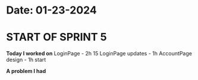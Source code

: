 # Date: 01-23-2024

# START OF SPRINT 5

**Today I worked on** 
LoginPage - 2h 15
LoginPage updates - 1h
AccountPage design - 1h start 


**A problem I had**